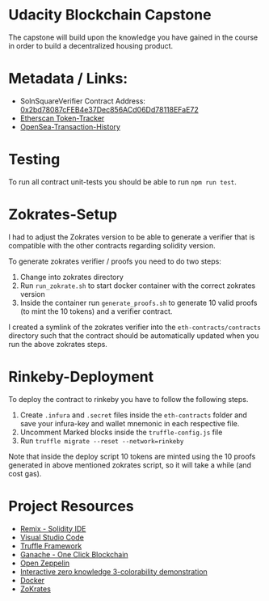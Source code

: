# Udacity Blockchain Capstone

The capstone will build upon the knowledge you have gained in the course in order to build a decentralized housing product. 

# Metadata / Links:
- SolnSquareVerifier Contract Address: [0x2bd78087cFEB4e37Dec856ACd06Dd78118EFaE72](https://rinkeby.etherscan.io/address/0x2bd78087cfeb4e37dec856acd06dd78118efae72)
- [Etherscan Token-Tracker](https://rinkeby.etherscan.io/token/0x2bd78087cfeb4e37dec856acd06dd78118efae72)
- [OpenSea-Transaction-History](https://testnets.opensea.io/accounts/christn91?tab=activity)

# Testing
To run all contract unit-tests you should be able to run `npm run test`.

# Zokrates-Setup
I had to adjust the Zokrates version to be able to generate a verifier that is compatible with the other contracts
regarding solidity version.

To generate zokrates verifier / proofs you need to do two steps:
1. Change into zokrates directory
2. Run `run_zokrate.sh` to start docker container with the correct zokrates version
3. Inside the container run `generate_proofs.sh`  to generate 10 valid proofs (to mint the 10 tokens) and a verifier contract.

I created a symlink of the zokrates verifier into the `eth-contracts/contracts` directory such that the contract should be automatically updated when you run the above zokrates steps.

# Rinkeby-Deployment

To deploy the contract to rinkeby you have to follow the following steps.
1. Create `.infura` and `.secret` files inside the `eth-contracts` folder and save your infura-key and wallet mnemonic in each respective file.
2. Uncomment Marked blocks inside the `truffle-config.js` file
3. Run `truffle migrate --reset --network=rinkeby`

Note that inside the deploy script 10 tokens are minted using the 10 proofs generated in above mentioned zokrates script, so it will take a while (and cost gas).

# Project Resources

* [Remix - Solidity IDE](https://remix.ethereum.org/)
* [Visual Studio Code](https://code.visualstudio.com/)
* [Truffle Framework](https://truffleframework.com/)
* [Ganache - One Click Blockchain](https://truffleframework.com/ganache)
* [Open Zeppelin ](https://openzeppelin.org/)
* [Interactive zero knowledge 3-colorability demonstration](http://web.mit.edu/~ezyang/Public/graph/svg.html)
* [Docker](https://docs.docker.com/install/)
* [ZoKrates](https://github.com/Zokrates/ZoKrates)
